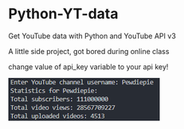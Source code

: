 # Python-YT-data
Get YouTube data with Python and YouTube API v3

A little side project, got bored during online class

change value of api_key variable to your api key!

![RadmeImg](https://github.com/josippr/Python-YT-data/blob/main/assets/readme_img.PNG)
